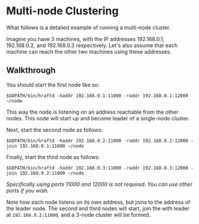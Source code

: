 # Multi-node Clustering
What follows is a detailed example of running a multi-node cluster.

Imagine you have 3 machines, with the IP addresses 192.168.0.1, 192.168.0.2, and 192.168.0.3 respectively. Let's also assume that each machine can reach the other two machines using these addresses.

## Walkthrough
You should start the first node like so:
```
$GOPATH/bin/hraftd -haddr 192.168.0.1:11000 -raddr 192.168.0.1:12000 ~/node
```
This way the node is listening on an address reachable from the other nodes. This node will start up and become leader of a single-node cluster.

Next, start the second node as follows:
```
$GOPATH/bin/hraftd -haddr 192.168.0.2:11000 -raddr 192.168.0.2:12000 -join 192.168.0.1:11000 ~/node
```

Finally, start the third node as follows:
```
$GOPATH/bin/hraftd -haddr 192.168.0.3:11000 -raddr 192.168.0.3:12000 -join 192.168.0.2:11000 ~/node
```

_Specifically using ports 11000 and 12000 is not required. You can use other ports if you wish._

Note how each node listens on its own address, but joins to the address of the leader node. The second and third nodes will start, join the with leader at `192.168.0.2:11000`, and a 3-node cluster will be formed.
